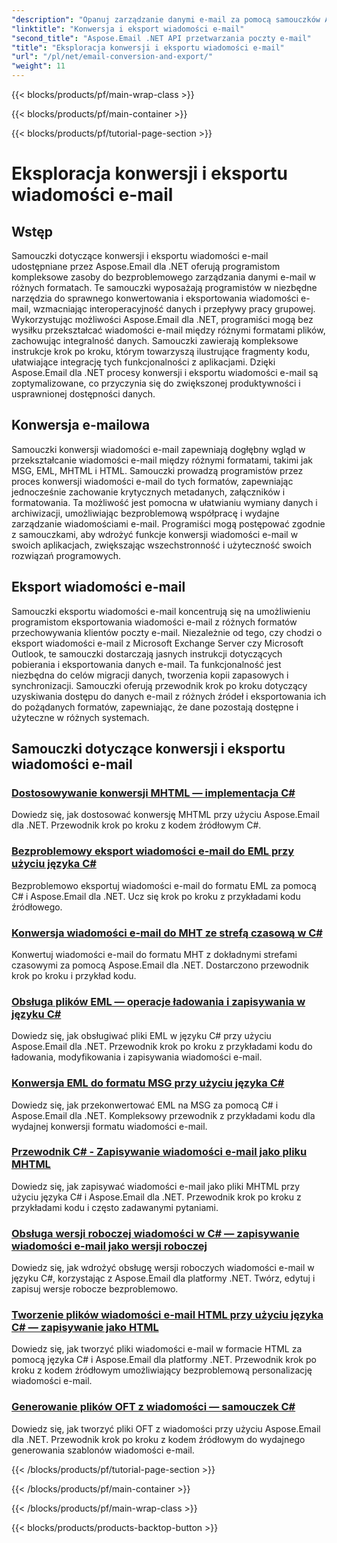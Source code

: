 ```yaml
---
"description": "Opanuj zarządzanie danymi e-mail za pomocą samouczków Aspose.Email dla .NET. Konwertuj, eksportuj e-maile, utrzymuj integralność, obsługuj załączniki. Podnieś poziom dzięki przykładom."
"linktitle": "Konwersja i eksport wiadomości e-mail"
"second_title": "Aspose.Email .NET API przetwarzania poczty e-mail"
"title": "Eksploracja konwersji i eksportu wiadomości e-mail"
"url": "/pl/net/email-conversion-and-export/"
"weight": 11
---
```


{{< blocks/products/pf/main-wrap-class >}}

{{< blocks/products/pf/main-container >}}

{{< blocks/products/pf/tutorial-page-section >}}

# Eksploracja konwersji i eksportu wiadomości e-mail


## Wstęp

Samouczki dotyczące konwersji i eksportu wiadomości e-mail udostępniane przez Aspose.Email dla .NET oferują programistom kompleksowe zasoby do bezproblemowego zarządzania danymi e-mail w różnych formatach. Te samouczki wyposażają programistów w niezbędne narzędzia do sprawnego konwertowania i eksportowania wiadomości e-mail, wzmacniając interoperacyjność danych i przepływy pracy grupowej. Wykorzystując możliwości Aspose.Email dla .NET, programiści mogą bez wysiłku przekształcać wiadomości e-mail między różnymi formatami plików, zachowując integralność danych. Samouczki zawierają kompleksowe instrukcje krok po kroku, którym towarzyszą ilustrujące fragmenty kodu, ułatwiające integrację tych funkcjonalności z aplikacjami. Dzięki Aspose.Email dla .NET procesy konwersji i eksportu wiadomości e-mail są zoptymalizowane, co przyczynia się do zwiększonej produktywności i usprawnionej dostępności danych.

## Konwersja e-mailowa

Samouczki konwersji wiadomości e-mail zapewniają dogłębny wgląd w przekształcanie wiadomości e-mail między różnymi formatami, takimi jak MSG, EML, MHTML i HTML. Samouczki prowadzą programistów przez proces konwersji wiadomości e-mail do tych formatów, zapewniając jednocześnie zachowanie krytycznych metadanych, załączników i formatowania. Ta możliwość jest pomocna w ułatwianiu wymiany danych i archiwizacji, umożliwiając bezproblemową współpracę i wydajne zarządzanie wiadomościami e-mail. Programiści mogą postępować zgodnie z samouczkami, aby wdrożyć funkcje konwersji wiadomości e-mail w swoich aplikacjach, zwiększając wszechstronność i użyteczność swoich rozwiązań programowych.

## Eksport wiadomości e-mail

Samouczki eksportu wiadomości e-mail koncentrują się na umożliwieniu programistom eksportowania wiadomości e-mail z różnych formatów przechowywania klientów poczty e-mail. Niezależnie od tego, czy chodzi o eksport wiadomości e-mail z Microsoft Exchange Server czy Microsoft Outlook, te samouczki dostarczają jasnych instrukcji dotyczących pobierania i eksportowania danych e-mail. Ta funkcjonalność jest niezbędna do celów migracji danych, tworzenia kopii zapasowych i synchronizacji. Samouczki oferują przewodnik krok po kroku dotyczący uzyskiwania dostępu do danych e-mail z różnych źródeł i eksportowania ich do pożądanych formatów, zapewniając, że dane pozostają dostępne i użyteczne w różnych systemach.

## Samouczki dotyczące konwersji i eksportu wiadomości e-mail
### [Dostosowywanie konwersji MHTML — implementacja C#](./customizing-mhtml-conversion-csharp-implementation/)
Dowiedz się, jak dostosować konwersję MHTML przy użyciu Aspose.Email dla .NET. Przewodnik krok po kroku z kodem źródłowym C#.
### [Bezproblemowy eksport wiadomości e-mail do EML przy użyciu języka C#](./effortless-email-export-to-eml-using-csharp/)
Bezproblemowo eksportuj wiadomości e-mail do formatu EML za pomocą C# i Aspose.Email dla .NET. Ucz się krok po kroku z przykładami kodu źródłowego.
### [Konwersja wiadomości e-mail do MHT ze strefą czasową w C#](./converting-email-to-mht-with-timezone-in-csharp/)
Konwertuj wiadomości e-mail do formatu MHT z dokładnymi strefami czasowymi za pomocą Aspose.Email dla .NET. Dostarczono przewodnik krok po kroku i przykład kodu.
### [Obsługa plików EML — operacje ładowania i zapisywania w języku C#](./eml-file-handling-load-and-save-operations-in-csharp/)
Dowiedz się, jak obsługiwać pliki EML w języku C# przy użyciu Aspose.Email dla .NET. Przewodnik krok po kroku z przykładami kodu do ładowania, modyfikowania i zapisywania wiadomości e-mail.
### [Konwersja EML do formatu MSG przy użyciu języka C#](./converting-eml-to-msg-format-using-csharp/)
Dowiedz się, jak przekonwertować EML na MSG za pomocą C# i Aspose.Email dla .NET. Kompleksowy przewodnik z przykładami kodu dla wydajnej konwersji formatu wiadomości e-mail.
### [Przewodnik C# - Zapisywanie wiadomości e-mail jako pliku MHTML](./csharp-guide-saving-email-as-mhtml-file/)
Dowiedz się, jak zapisywać wiadomości e-mail jako pliki MHTML przy użyciu języka C# i Aspose.Email dla .NET. Przewodnik krok po kroku z przykładami kodu i często zadawanymi pytaniami.
### [Obsługa wersji roboczej wiadomości w C# — zapisywanie wiadomości e-mail jako wersji roboczej](./draft-message-handling-in-csharp-saving-email-as-draft/)
Dowiedz się, jak wdrożyć obsługę wersji roboczych wiadomości e-mail w języku C#, korzystając z Aspose.Email dla platformy .NET. Twórz, edytuj i zapisuj wersje robocze bezproblemowo.
### [Tworzenie plików wiadomości e-mail HTML przy użyciu języka C# — zapisywanie jako HTML](./creating-html-email-files-using-csharp-save-as-html/)
Dowiedz się, jak tworzyć pliki wiadomości e-mail w formacie HTML za pomocą języka C# i Aspose.Email dla platformy .NET. Przewodnik krok po kroku z kodem źródłowym umożliwiający bezproblemową personalizację wiadomości e-mail.
### [Generowanie plików OFT z wiadomości — samouczek C#](./generating-oft-files-from-messages-csharp-tutorial/)
Dowiedz się, jak tworzyć pliki OFT z wiadomości przy użyciu Aspose.Email dla .NET. Przewodnik krok po kroku z kodem źródłowym do wydajnego generowania szablonów wiadomości e-mail.

{{< /blocks/products/pf/tutorial-page-section >}}

{{< /blocks/products/pf/main-container >}}

{{< /blocks/products/pf/main-wrap-class >}}

{{< blocks/products/products-backtop-button >}}